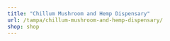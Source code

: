 ```yaml
---
title: "Chillum Mushroom and Hemp Dispensary"
url: /tampa/chillum-mushroom-and-hemp-dispensary/
shop: shop
---
```


